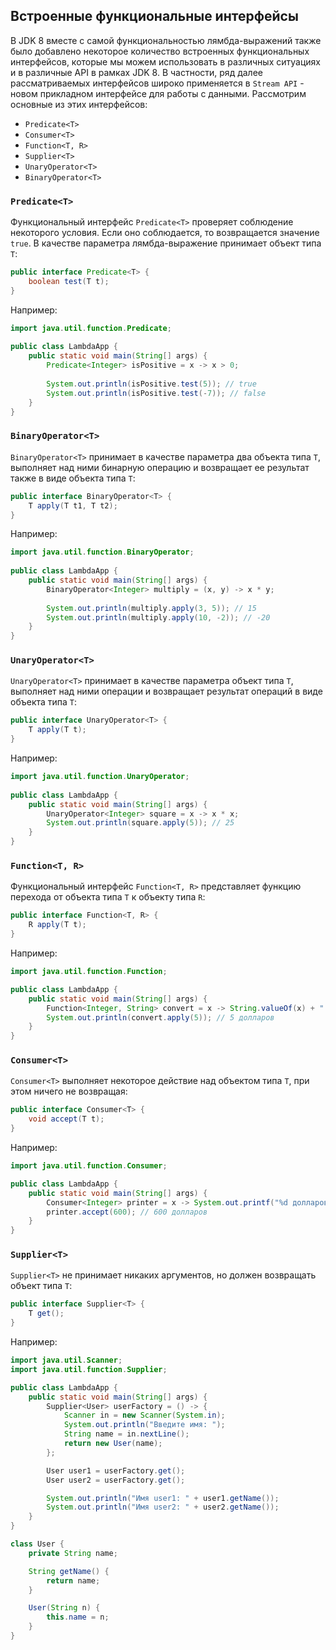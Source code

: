 ## Встроенные функциональные интерфейсы
В JDK 8 вместе с самой функциональностью лямбда-выражений также было добавлено некоторое количество встроенных функциональных интерфейсов, которые мы можем использовать в различных ситуациях и в различные API в рамках JDK 8. В частности, ряд далее рассматриваемых интерфейсов широко применяется в `Stream API` - новом прикладном интерфейсе для работы с данными. Рассмотрим основные из этих интерфейсов:
- `Predicate<T>`
- `Consumer<T>`
- `Function<T, R>`
- `Supplier<T>`
- `UnaryOperator<T>`
- `BinaryOperator<T>`


### `Predicate<T>`
Функциональный интерфейс `Predicate<T>` проверяет соблюдение некоторого условия. Если оно соблюдается, то возвращается значение `true`. В качестве параметра лямбда-выражение принимает объект типа `T`:
```java
public interface Predicate<T> {
    boolean test(T t);
}
```
Например:
```java
import java.util.function.Predicate;
 
public class LambdaApp {
    public static void main(String[] args) {
        Predicate<Integer> isPositive = x -> x > 0;
         
        System.out.println(isPositive.test(5)); // true
        System.out.println(isPositive.test(-7)); // false
    }
}
```


### `BinaryOperator<T>`
`BinaryOperator<T>` принимает в качестве параметра два объекта типа `T`, выполняет над ними бинарную операцию и возвращает ее результат также в виде объекта типа `T`:
```java
public interface BinaryOperator<T> {
    T apply(T t1, T t2);
}
```

Например:
```java
import java.util.function.BinaryOperator;
 
public class LambdaApp {
    public static void main(String[] args) {
        BinaryOperator<Integer> multiply = (x, y) -> x * y;
         
        System.out.println(multiply.apply(3, 5)); // 15
        System.out.println(multiply.apply(10, -2)); // -20
    }
}
```


### `UnaryOperator<T>`
`UnaryOperator<T>` принимает в качестве параметра объект типа `T`, выполняет над ними операции и возвращает результат операций в виде объекта типа `T`:
```java
public interface UnaryOperator<T> {
    T apply(T t);
}
```

Например:
```java
import java.util.function.UnaryOperator;
 
public class LambdaApp {
    public static void main(String[] args) {
        UnaryOperator<Integer> square = x -> x * x;
        System.out.println(square.apply(5)); // 25
    }
}
```


### `Function<T, R>`
Функциональный интерфейс `Function<T, R>` представляет функцию перехода от объекта типа `T` к объекту типа `R`:
```java
public interface Function<T, R> {
    R apply(T t);
}
```

Например:
```java
import java.util.function.Function;

public class LambdaApp {
    public static void main(String[] args) {
        Function<Integer, String> convert = x -> String.valueOf(x) + " долларов";
        System.out.println(convert.apply(5)); // 5 долларов
    }
}
```


### `Consumer<T>`
`Consumer<T>` выполняет некоторое действие над объектом типа `T`, при этом ничего не возвращая:
```java
public interface Consumer<T> {
    void accept(T t);
}
```

Например:
```java
import java.util.function.Consumer;

public class LambdaApp {
    public static void main(String[] args) {
        Consumer<Integer> printer = x -> System.out.printf("%d долларов \n", x);
        printer.accept(600); // 600 долларов
    }
}
```


### `Supplier<T>`
`Supplier<T>` не принимает никаких аргументов, но должен возвращать объект типа `T`:
```java
public interface Supplier<T> {
    T get();
}
```

Например:
```java
import java.util.Scanner;
import java.util.function.Supplier;

public class LambdaApp {
    public static void main(String[] args) {
        Supplier<User> userFactory = () -> {
            Scanner in = new Scanner(System.in);
            System.out.println("Введите имя: ");
            String name = in.nextLine();
            return new User(name);
        };

        User user1 = userFactory.get();
        User user2 = userFactory.get();

        System.out.println("Имя user1: " + user1.getName());
        System.out.println("Имя user2: " + user2.getName());
    }
}

class User {
    private String name;

    String getName() {
        return name;
    }

    User(String n) {
        this.name = n;
    }
}
```